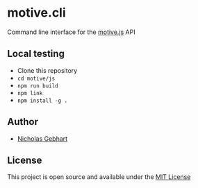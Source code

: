# motive.cli

Command line interface for the [motive.js](https://github.com/gebhartn/motive.js) API

## Local testing

 - Clone this repository
 - `cd motive/js`
 - `npm run build`
 - `npm link`
 - `npm install -g .`

## Author

- [Nicholas Gebhart](https://nicholasgebhart.com)

## License
This project is open source and available under the [MIT License](/LICENSE)
